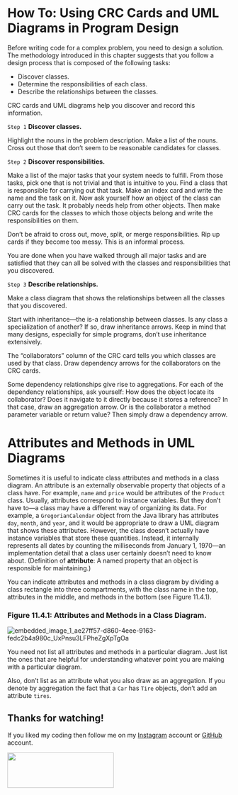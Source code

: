 # How To: Using CRC Cards and UML Diagrams in Program Design
Before writing code for a complex problem, you need to design a solution. The methodology introduced in this chapter suggests that you follow a design process that is composed of the following tasks:

* Discover classes.
* Determine the responsibilities of each class.
* Describe the relationships between the classes.

CRC cards and UML diagrams help you discover and record this information.

`Step 1` **Discover classes.**

Highlight the nouns in the problem description. Make a list of the nouns. Cross out those that don’t seem to be reasonable candidates for classes.

`Step 2` **Discover responsibilities.**

Make a list of the major tasks that your system needs to fulfill. From those tasks, pick one that is not trivial and that is intuitive to you. Find a class that is responsible for carrying out that task. Make an index card and write the name and the task on it. Now ask yourself how an object of the class can carry out the task. It probably needs help from other objects. Then make CRC cards for the classes to which those objects belong and write the responsibilities on them.

Don’t be afraid to cross out, move, split, or merge responsibilities. Rip up cards if they become too messy. This is an informal process.

You are done when you have walked through all major tasks and are satisfied that they can all be solved with the classes and responsibilities that you discovered.

`Step 3` **Describe relationships.**

Make a class diagram that shows the relationships between all the classes that you discovered.

Start with inheritance—the is-a relationship between classes. Is any class a specialization of another? If so, draw inheritance arrows. Keep in mind that many designs, especially for simple programs, don’t use inheritance extensively.

The “collaborators” column of the CRC card tells you which classes are used by that class. Draw dependency arrows for the collaborators on the CRC cards.

Some dependency relationships give rise to aggregations. For each of the dependency relationships, ask yourself: How does the object locate its collaborator? Does it navigate to it directly because it stores a reference? In that case, draw an aggregation arrow. Or is the collaborator a method parameter variable or return value? Then simply draw a dependency arrow.


# Attributes and Methods in UML Diagrams
Sometimes it is useful to indicate class attributes and methods in a class diagram. An attribute is an externally observable property that objects of a class have. For example, `name` and `price` would be attributes of the `Product` class. Usually, attributes correspond to instance variables. But they don’t have to—a class may have a different way of organizing its data. For example, a `GregorianCalendar` object from the Java library has attributes `day`, `month`, and `year`, and it would be appropriate to draw a UML diagram that shows these attributes. However, the class doesn’t actually have instance variables that store these quantities. Instead, it internally represents all dates by counting the milliseconds from January 1, 1970—an implementation detail that a class user certainly doesn’t need to know about. (Definition of **attribute**: A named property that an object is responsible for maintaining.)

You can indicate attributes and methods in a class diagram by dividing a class rectangle into three compartments, with the class name in the top, attributes in the middle, and methods in the bottom (see Figure 11.4.1).

### Figure 11.4.1: Attributes and Methods in a Class Diagram.
![embedded_image_1_ae27ff57-d860-4eee-9163-fedc2b4a980c_UxPnsu3LFPheZgXpTgOa](https://user-images.githubusercontent.com/71942518/188543175-ea861ada-fec8-4143-80d3-3e3fbc1b7ca1.png)

You need not list all attributes and methods in a particular diagram. Just list the ones that are helpful for understanding whatever point you are making with a particular diagram.

Also, don’t list as an attribute what you also draw as an aggregation. If you denote by aggregation the fact that a `Car` has `Tire` objects, don’t add an attribute `tires`.



## Thanks for watching!

If you liked my coding then follow me on my [Instagram](https://www.instagram.com/fabianzelayahn/) account or [GitHub](https://github.com/fabianzelaya) account.

<img src="https://ucarecdn.com/d1a85e63-35f9-41d7-b758-ff05742057d1/GitHub_Black_Signature.png" width="240" height="79.63" />
